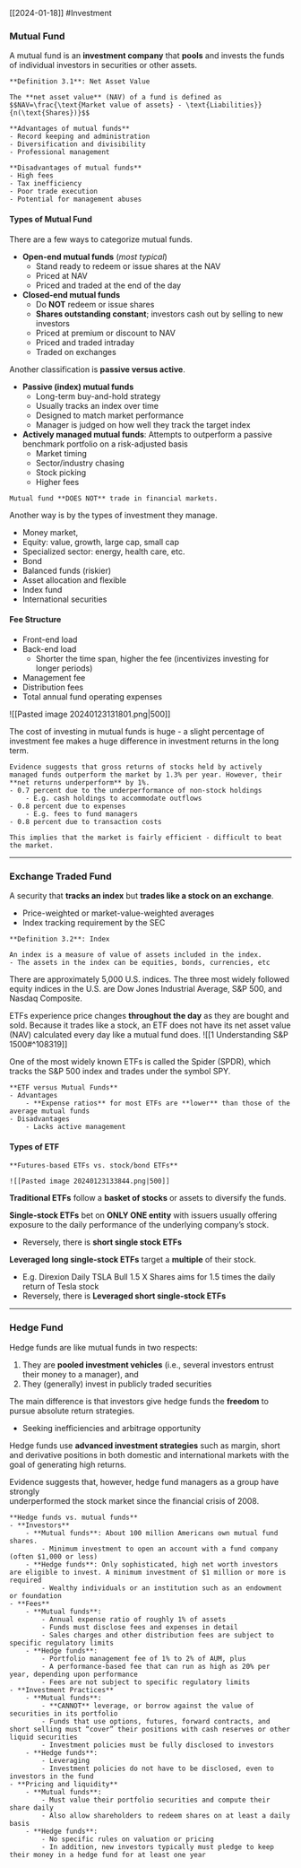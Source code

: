 [[2024-01-18]] #Investment 

### Mutual Fund 
A mutual fund is an **investment company** that **pools** and invests the funds of individual investors in securities or other assets.

```ad-important
**Definition 3.1**: Net Asset Value

The **net asset value** (NAV) of a fund is defined as
$$NAV=\frac{\text{Market value of assets} - \text{Liabilities}}{n(\text{Shares})}$$
```

```ad-summary
**Advantages of mutual funds**
- Record keeping and administration
- Diversification and divisibility
- Professional management

**Disadvantages of mutual funds**  
- High fees  
- Tax inefficiency
- Poor trade execution
- Potential for management abuses
```

#### Types of Mutual Fund
There are a few ways to categorize mutual funds.
- **Open-end mutual funds** (*most typical*)
	- Stand ready to redeem or issue shares at the NAV
	- Priced at NAV
	- Priced and traded at the end of the day
- **Closed-end mutual funds**  
	- Do **NOT** redeem or issue shares
	- **Shares outstanding constant**; investors cash out by selling to new investors
	- Priced at premium or discount to NAV
	- Priced and traded intraday 
	- Traded on exchanges 

Another classification is **passive versus active**.
- **Passive (index) mutual funds**  
	- Long-term buy-and-hold strategy  
	- Usually tracks an index over time
	- Designed to match market performance
	- Manager is judged on how well they track the target index
- **Actively managed mutual funds**: Attempts to outperform a passive benchmark portfolio on a risk-adjusted basis
	- Market timing  
	- Sector/industry chasing  
	- Stock picking
	- Higher fees

```ad-warning
Mutual fund **DOES NOT** trade in financial markets.
```

Another way is by the types of investment they manage.
- Money market,  
- Equity: value, growth, large cap, small cap
- Specialized sector: energy, health care,  etc.
- Bond
- Balanced funds (riskier)
- Asset allocation and flexible
- Index fund
- International securities

#### Fee Structure 
- Front-end load  
- Back-end load
	- Shorter the time span, higher the fee (incentivizes investing for longer periods)
- Management fee  
- Distribution fees  
- Total annual fund operating expenses  

![[Pasted image 20240123131801.png|500]]

The cost of investing in mutual funds is huge - a slight percentage of investment fee makes a huge difference in investment returns in the long term.

```ad-note
Evidence suggests that gross returns of stocks held by actively managed funds outperform the market by 1.3% per year. However, their **net returns underperform** by 1%.
- 0.7 percent due to the underperformance of non-stock holdings
	- E.g. cash holdings to accommodate outflows
- 0.8 percent due to expenses 
	- E.g. fees to fund managers
- 0.8 percent due to transaction costs

This implies that the market is fairly efficient - difficult to beat the market.
```

---
### Exchange Traded Fund 
A security that **tracks an index** but **trades like a stock on an exchange**.
- Price-weighted or market-value-weighted averages
- Index tracking requirement by the SEC

```ad-important
**Definition 3.2**: Index

An index is a measure of value of assets included in the index.
- The assets in the index can be equities, bonds, currencies, etc
```

There are approximately 5,000 U.S. indices. The three most widely followed equity indices in the U.S. are Dow Jones Industrial Average, S&P 500, and Nasdaq Composite.

ETFs experience price changes **throughout the day** as they are bought and sold. Because it trades like a stock, an ETF does not have its net asset value (NAV) calculated every day like a mutual fund does.
![[1 Understanding S&P 1500#^108319]]

One of the most widely known ETFs is called the Spider (SPDR), which tracks the S&P 500 index and trades under the symbol SPY.

```ad-summary
**ETF versus Mutual Funds**
- Advantages
	- **Expense ratios** for most ETFs are **lower** than those of the average mutual funds 
- Disadvantages 
	- Lacks active management
```

#### Types of ETF

```ad-summary
**Futures-based ETFs vs. stock/bond ETFs**

![[Pasted image 20240123133844.png|500]]
```

**Traditional ETFs** follow a **basket of stocks** or assets to diversify the funds.

**Single-stock ETFs** bet on **ONLY ONE entity** with issuers usually offering exposure to the daily performance of the underlying company’s stock.
- Reversely, there is **short single stock ETFs**

**Leveraged long single-stock ETFs** target a **multiple** of their stock.
- E.g. Direxion Daily TSLA Bull 1.5 X Shares aims for 1.5 times the daily return of Tesla stock
- Reversely, there is **Leveraged short single-stock ETFs**

---
### Hedge Fund
Hedge funds are like mutual funds in two respects:  
1. They are **pooled investment vehicles** (i.e., several investors entrust their money to a manager), and  
2. They (generally) invest in publicly traded securities

The main difference is that investors give hedge funds the **freedom** to pursue absolute return strategies.
- Seeking inefficiencies and arbitrage opportunity

Hedge funds use **advanced investment strategies** such as margin, short and derivative positions in both domestic and international markets with the goal of generating high returns.

Evidence suggests that, however, hedge fund managers as a group have strongly  
underperformed the stock market since the financial crisis of 2008.

```ad-summary
**Hedge funds vs. mutual funds**
- **Investors**
	- **Mutual funds**: About 100 million Americans own mutual fund shares. 
		- Minimum investment to open an account with a fund company (often $1,000 or less)
	- **Hedge funds**: Only sophisticated, high net worth investors are eligible to invest. A minimum investment of $1 million or more is required
		- Wealthy individuals or an institution such as an endowment or foundation
- **Fees**
	- **Mutual funds**: 
		- Annual expense ratio of roughly 1% of assets 
		- Funds must disclose fees and expenses in detail 
		- Sales charges and other distribution fees are subject to specific regulatory limits
	- **Hedge funds**: 
		- Portfolio management fee of 1% to 2% of AUM, plus 
		- A performance-based fee that can run as high as 20% per year, depending upon performance 
		- Fees are not subject to specific regulatory limits
- **Investment Practices**
	- **Mutual funds**: 
		- **CANNOT** leverage, or borrow against the value of securities in its portfolio 
		- Funds that use options, futures, forward contracts, and short selling must “cover” their positions with cash reserves or other liquid securities
		- Investment policies must be fully disclosed to investors
	- **Hedge funds**: 
		- Leveraging 
		- Investment policies do not have to be disclosed, even to investors in the fund
- **Pricing and liquidity**
	- **Mutual funds**: 
		- Must value their portfolio securities and compute their share daily 
		- Also allow shareholders to redeem shares on at least a daily basis
	- **Hedge funds**: 
		- No specific rules on valuation or pricing 
		- In addition, new investors typically must pledge to keep their money in a hedge fund for at least one year
```


